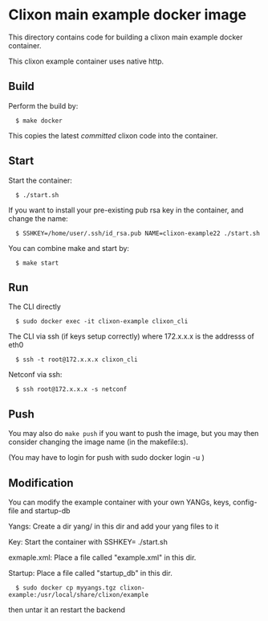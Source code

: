 # Clixon main example docker image

This directory contains code for building a clixon main example docker container.

This clixon example container uses native http.

## Build

Perform the build by:
```
  $ make docker
```
This copies the latest _committed_ clixon code into the container.

## Start

Start the container:
```
  $ ./start.sh 
```

If you want to install your pre-existing pub rsa key in the container, and change the name:

```
  $ SSHKEY=/home/user/.ssh/id_rsa.pub NAME=clixon-example22 ./start.sh 
```

You can combine make and start by:
```
  $ make start
```

## Run

The CLI directly
```
  $ sudo docker exec -it clixon-example clixon_cli
```

The CLI via ssh (if keys setup correctly) where 172.x.x.x is the addresss of eth0
```
  $ ssh -t root@172.x.x.x clixon_cli
```

Netconf via ssh:
```
  $ ssh root@172.x.x.x -s netconf
```

## Push

You may also do `make push` if you want to push the image, but you may then consider changing the image name (in the makefile:s).

(You may have to login for push with sudo docker login -u <username>)

## Modification

You can modify the example container with your own YANGs, keys, config-file and startup-db

Yangs: Create a dir yang/ in this dir and add your yang files to it

Key: Start the container with SSHKEY=<your pubkey> ./start.sh

exmaple.xml: Place a file called "example.xml" in this dir.

Startup: Place a file called "startup_db" in this dir.

```
  $ sudo docker cp myyangs.tgz clixon-example:/usr/local/share/clixon/example
```
then untar it an restart the backend
